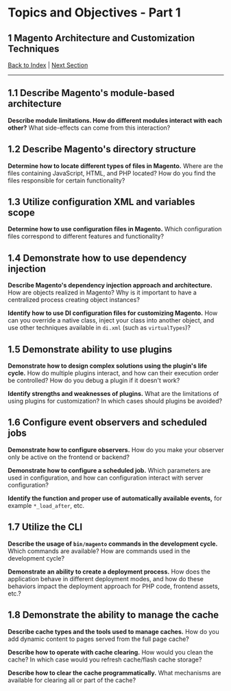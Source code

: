 # Topics and Objectives - Part 1

## **1** Magento Architecture and Customization Techniques

[Back to Index](./) | [Next Section](./2.md)

------


## **1.1** Describe Magento's module-based architecture

**Describe module limitations. How do different modules interact with each other?** What side-effects can come from this interaction?

## **1.2** Describe Magento's directory structure

**Determine how to locate different types of files in Magento.** Where are the files containing JavaScript, HTML, and PHP located? How do you find the files responsible for certain functionality?

## **1.3** Utilize configuration XML and variables scope

**Determine how to use configuration files in Magento.** Which configuration files correspond to different features and functionality?

## **1.4** Demonstrate how to use dependency injection

**Describe Magento's dependency injection approach and architecture.** How are objects realized in Magento? Why is it important to have a centralized process creating object instances?

**Identify how to use DI configuration files for customizing Magento.** How can you override a native class, inject your class into another object, and use other techniques available in `di.xml` (such as `virtualTypes`)?

## **1.5** Demonstrate ability to use plugins

**Demonstrate how to design complex solutions using the plugin's life cycle.** How do multiple plugins interact, and how can their execution order be controlled? How do you debug a plugin if it doesn't work?

**Identify strengths and weaknesses of plugins.** What are the limitations of using plugins for customization? In which cases should plugins be avoided?

## **1.6** Configure event observers and scheduled jobs

**Demonstrate how to configure observers.** How do you make your observer only be active on the frontend or backend?

**Demonstrate how to configure a scheduled job.** Which parameters are used in configuration, and how can configuration interact with server configuration?

**Identify the function and proper use of automatically available events,** for example `*_load_after`, etc.

## **1.7** Utilize the CLI

**Describe the usage of `bin/magento` commands in the development cycle.**  Which commands are available? How are commands used in the development cycle?

**Demonstrate an ability to create a deployment process.** How does the application behave in different deployment modes, and how do these behaviors impact the deployment approach for PHP code, frontend assets, etc.?

## **1.8** Demonstrate the ability to manage the cache

**Describe cache types and the tools used to manage caches.** How do you add dynamic content to pages served from the full page cache?

**Describe how to operate with cache clearing.** How would you clean the cache? In which case would you refresh cache/flash cache storage?

**Describe how to clear the cache programmatically.** What mechanisms are available for clearing all or part of the cache?
